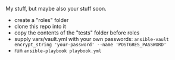 My stuff, but maybe also your stuff soon.

- create a "roles" folder
- clone this repo into it
- copy the contents of the "tests" folder before roles
- supply vars/vault.yml with your own passwords: `ansible-vault encrypt_string 'your-password' --name 'POSTGRES_PASSWORD'`
- run `ansible-playbook playbook.yml`
